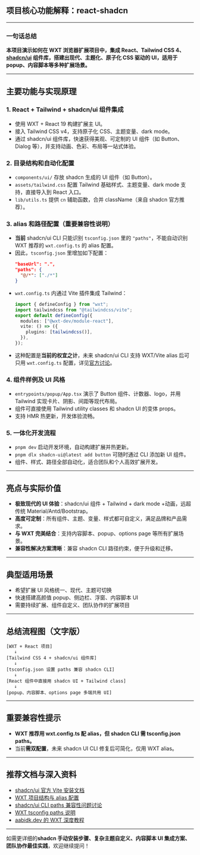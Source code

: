 ## 项目核心功能解释：react-shadcn

---

### 一句话总结

**本项目演示如何在 WXT 浏览器扩展项目中，集成 React、Tailwind CSS 4、[shadcn/ui](https://ui.shadcn.com) 组件库，搭建出现代、主题化、原子化 CSS 驱动的 UI，适用于 popup、内容脚本等多种扩展场景。**

---

## 主要功能与实现原理

### 1. React + Tailwind + shadcn/ui 组件集成

- 使用 WXT + React 19 构建扩展主 UI。
- 接入 Tailwind CSS v4，支持原子化 CSS、主题变量、dark mode。
- 通过 shadcn/ui 组件库，快速获得美观、可定制的 UI 组件（如 Button、Dialog 等），并支持动画、色彩、布局等一站式体验。

### 2. 目录结构和自动化配置

- `components/ui/` 存放 shadcn 生成的 UI 组件（如 Button）。
- `assets/tailwind.css` 配置 Tailwind 基础样式、主题变量、dark mode 支持，直接导入到 React 入口。
- `lib/utils.ts` 提供 `cn` 辅助函数，合并 className（来自 shadcn 官方推荐）。

### 3. alias 和路径配置（**重要兼容性说明**）

- **当前** shadcn/ui CLI 只能识别 `tsconfig.json` 里的 `"paths"`，不能自动识别 WXT 推荐的 `wxt.config.ts` 的 alias 配置。
- 因此，`tsconfig.json` 里增加如下配置：
  ```json
  "baseUrl": ".",
  "paths": {
    "@/*": ["./*"]
  }
  ```
- `wxt.config.ts` 内通过 Vite 插件集成 Tailwind：
  ```typescript
  import { defineConfig } from "wxt";
  import tailwindcss from "@tailwindcss/vite";
  export default defineConfig({
    modules: ["@wxt-dev/module-react"],
    vite: () => ({
      plugins: [tailwindcss()],
    }),
  });
  ```
- 这种配置是**当前的权宜之计**，未来 shadcn/ui CLI 支持 WXT/Vite alias 后可只用 `wxt.config.ts` 配置，详见[官方讨论](https://github.com/shadcn-ui/ui/issues/6020)。

### 4. 组件样例及 UI 风格

- `entrypoints/popup/App.tsx` 演示了 Button 组件、计数器、logo，并用 Tailwind 实现卡片、阴影、间距等现代布局。
- 组件可直接使用 Tailwind utility classes 和 shadcn UI 的变体 props。
- 支持 HMR 热更新，开发体验流畅。

### 5. 一体化开发流程

- `pnpm dev` 启动开发环境，自动构建扩展并热更新。
- `pnpm dlx shadcn-ui@latest add button` 可随时通过 CLI 添加新 UI 组件。
- 组件、样式、路径全部自动化，适合团队和个人高效扩展开发。

---

## 亮点与实际价值

- **极致现代的 UI 体验**：shadcn/ui 组件 + Tailwind + dark mode +动画，远超传统 Material/Antd/Bootstrap。
- **高度可定制**：所有组件、主题、变量、样式都可自定义，满足品牌和产品需求。
- **与 WXT 完美结合**：支持内容脚本、popup、options page 等所有扩展场景。
- **兼容性解决方案清晰**：兼容 shadcn CLI 路径约束，便于升级和迁移。

---

## 典型适用场景

- 希望扩展 UI 风格统一、现代、主题可切换
- 快速搭建高颜值 popup、侧边栏、浮窗、内容脚本 UI
- 需要持续扩展、组件自定义、团队协作的扩展项目

---

## 总结流程图（文字版）

```
[WXT + React 项目]
   ↓
[Tailwind CSS 4 + shadcn/ui 组件库]
   ↓
[tsconfig.json 设置 paths 兼容 shadcn CLI]
   ↓
[React 组件中直接用 shadcn UI + Tailwind class]
   ↓
[popup、内容脚本、options page 多端共用 UI]
```

---

## 重要兼容性提示

- **WXT 推荐用 wxt.config.ts 配 alias，但 shadcn CLI 需 tsconfig.json paths。**
- 当前**需双配置**，未来 shadcn UI CLI 修复后可简化，仅用 WXT alias。

---

## 推荐文档与深入资料

- [shadcn/ui 官方 Vite 安装文档](https://ui.shadcn.com/docs/installation/vite)
- [WXT 项目结构与 alias 配置](https://wxt.dev/guide/essentials/project-structure.html#adding-a-src-directory)
- [shadcn/ui CLI paths 兼容性问题讨论](https://github.com/shadcn-ui/ui/issues/6020)
- [WXT tsconfig paths 说明](https://wxt.dev/guide/essentials/config/typescript.html#tsconfig-paths)
- [aabidk.dev 的 WXT 深度教程](https://aabidk.dev/tags/wxt/)

---

如需更详细的**shadcn 手动安装步骤、复杂主题自定义、内容脚本 UI 集成方案、团队协作最佳实践**，欢迎继续提问！
